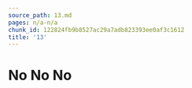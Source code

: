 ```yaml
---
source_path: 13.md
pages: n/a-n/a
chunk_id: 122824fb9b8527ac29a7adb823393ee0af3c1612
title: '13'
---
```

# No No No
